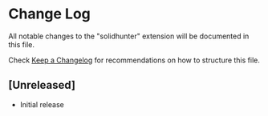 # Change Log

All notable changes to the "solidhunter" extension will be documented in this file.

Check [Keep a Changelog](http://keepachangelog.com/) for recommendations on how to structure this file.

## [Unreleased]

- Initial release